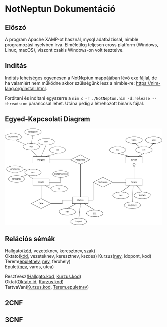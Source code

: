 # NotNeptun Dokumentáció
## Előszó
A program Apache XAMP-ot használ, mysql adatbázissal, nimble programozási nyelvben irva. Elméletileg teljesen cross platform (Windows, Linux, macOS), viszont csakis Windows-on volt tesztelve.
## Inditás
Inditás lehetséges egyenesen a NotNeptun mappájában lévő exe fájlal, de ha valamiért nem működne akkor szükségünk lesz a nimble-re: https://nim-lang.org/install.html.

Forditani és inditani egyszerre a `nim c -r ./NotNeptun.nim -d:release --threads:on` paranccsal lehet. Utána pedig a létrehozott bináris fájlal.

## Egyed-Kapcsolati Diagram
![E-K diagramm](./EK.png "Egyed-kapcsolati diagramm")

## Relációs sémák
Hallgato(<u>kód</u>, vezeteknev, keresztnev, szak) <br/>
Oktato(<u>kód</u>, vezeteknev, keresztnev, kezdes)
Kurzus(<u>nev</u>, idopont, kod) <br/>
Terem(<u>epuletnev</u>, <u>nev</u>, ferohely) <br/>
Epulet(<u>nev</u>, varos, utca) <br/>

ResztVesz(<u>Hallgato.kod</u>, <u>Kurzus.kod</u>) <br/>
Oktat(<u>Oktato.id</u>, <u>Kurzus.kod</u>) <br/>
TartvaVan(<u>Kurzus.kod</u>, <u>Terem.epuletnev</u>) <br/>

## 2CNF

## 3CNF
